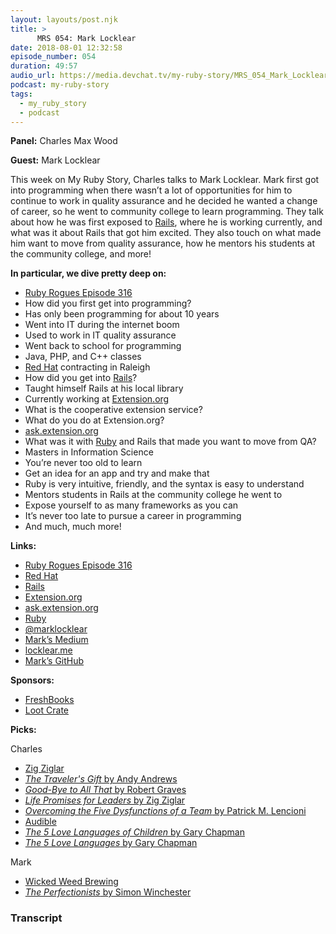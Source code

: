 ```yaml
---
layout: layouts/post.njk
title: >
      MRS 054: Mark Locklear
date: 2018-08-01 12:32:58
episode_number: 054
duration: 49:57
audio_url: https://media.devchat.tv/my-ruby-story/MRS_054_Mark_Locklear.mp3
podcast: my-ruby-story
tags: 
  - my_ruby_story
  - podcast
---
```


 **Panel:** Charles Max Wood

**Guest:** Mark Locklear

This week on My Ruby Story, Charles talks to Mark Locklear. Mark first got into programming when there wasn’t a lot of opportunities for him to continue to work in quality assurance and he decided he wanted a change of career, so he went to community college to learn programming. They talk about how he was first exposed to [Rails](https://rubyonrails.org/), where he is working currently, and what was it about Rails that got him excited. They also touch on what made him want to move from quality assurance, how he mentors his students at the community college, and more!

**In particular, we dive pretty deep on:**

- [Ruby Rogues Episode 316](https://devchat.tv/ruby-rogues/rr-316-learning-rails-5-mark-locklear)
- How did you first get into programming?
- Has only been programming for about 10 years
- Went into IT during the internet boom
- Used to work in IT quality assurance
- Went back to school for programming
- Java, PHP, and C++ classes
- [Red Hat](https://www.redhat.com/en) contracting in Raleigh
- How did you get into [Rails](https://rubyonrails.org/)?
- Taught himself Rails at his local library
- Currently working at [Extension.org](https://www.extension.org/)
- What is the cooperative extension service?
- What do you do at Extension.org?
- [ask.extension.org](https://ask.extension.org/)
- What was it with [Ruby](https://www.ruby-lang.org/en/) and Rails that made you want to move from QA?
- Masters in Information Science
- You’re never too old to learn
- Get an idea for an app and try and make that
- Ruby is very intuitive, friendly, and the syntax is easy to understand
- Mentors students in Rails at the community college he went to
- Expose yourself to as many frameworks as you can
- It’s never too late to pursue a career in programming
- And much, much more!

**Links:**

- [Ruby Rogues Episode 316](https://devchat.tv/ruby-rogues/rr-316-learning-rails-5-mark-locklear)
- [Red Hat](https://www.redhat.com/en)
- [Rails](https://rubyonrails.org/)
- [Extension.org](https://www.extension.org/)
- [ask.extension.org](https://ask.extension.org/)
- [Ruby](https://www.ruby-lang.org/en/)
- [@marklocklear](https://twitter.com/marklocklear?ref_src=twsrc%255Egoogle%257Ctwcamp%255Eserp%257Ctwgr%255Eauthor)
- [Mark’s Medium](https://medium.com/@marklocklear)
- [locklear.me](http://locklear.me/)
- [Mark’s GitHub](https://github.com/marklocklear)

**Sponsors:**

- [FreshBooks](https://www.freshbooks.com/invoice?ref=11731&utm_source=pbm&utm_medium=affiliate-program&utm_influencer=419364&utm_campaign=podcast-influencers)
- [Loot Crate](https://www.lootcrate.com/)

**Picks:**

Charles

- [Zig Ziglar](https://www.ziglar.com/)
- [_The Traveler's Gift_ by Andy Andrews](https://www.amazon.com/Travelers-Gift-Andy-Andrews/dp/0785273220)
- [_Good-Bye to All That_ by Robert Graves](https://www.amazon.com/Good-Bye-That-Autobiography-Robert-Graves/dp/0385093306)
- [_Life Promises for Leaders_ by Zig Ziglar](https://www.amazon.com/Life-Promises-Leaders-Inspirational-Scriptures/dp/1414364628)
- [_Overcoming the Five Dysfunctions of a Team_ by Patrick M. Lencioni](https://www.amazon.com/Overcoming-Five-Dysfunctions-Team-Facilitators/dp/1501260308)
- [Audible](https://www.audible.com/)
- [_The 5 Love Languages of Children_ by Gary Chapman](https://www.amazon.com/5-Love-Languages-Children/dp/0802403476)
- [_The 5 Love Languages_ by Gary Chapman](https://www.amazon.com/Love-Languages-Secret-that-Lasts/dp/080241270X/ref=asap_bc?ie=UTF8)

Mark

- [Wicked Weed Brewing](https://www.wickedweedbrewing.com/)
- [_The Perfectionists_ by Simon Winchester](https://www.amazon.com/Perfectionists-Precision-Engineers-Created-Modern/dp/0062652559)


### Transcript


